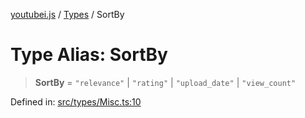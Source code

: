 [youtubei.js](../../../../README.md) / [Types](../README.md) / SortBy

# Type Alias: SortBy

> **SortBy** = `"relevance"` \| `"rating"` \| `"upload_date"` \| `"view_count"`

Defined in: [src/types/Misc.ts:10](https://github.com/LuanRT/YouTube.js/blob/0733f60b57877f6b8b87dfd5cc6195b5085f5c09/src/types/Misc.ts#L10)
